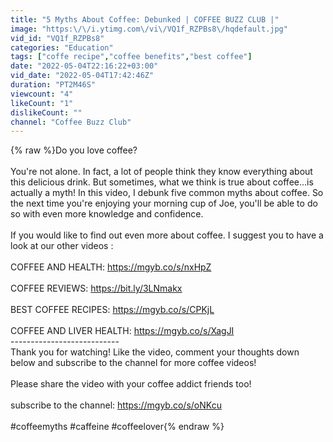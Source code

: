 ```yaml
---
title: "5 Myths About Coffee: Debunked | COFFEE BUZZ CLUB |"
image: "https:\/\/i.ytimg.com\/vi\/VQ1f_RZPBs8\/hqdefault.jpg"
vid_id: "VQ1f_RZPBs8"
categories: "Education"
tags: ["coffe recipe","coffee benefits","best coffee"]
date: "2022-05-04T22:16:22+03:00"
vid_date: "2022-05-04T17:42:46Z"
duration: "PT2M46S"
viewcount: "4"
likeCount: "1"
dislikeCount: ""
channel: "Coffee Buzz Club"
---
```

{% raw %}Do you love coffee? <br /><br />You're not alone. In fact, a lot of people think they know everything about this delicious drink. But sometimes, what we think is true about coffee...is actually a myth! In this video, I debunk five common myths about coffee. So the next time you're enjoying your morning cup of Joe, you'll be able to do so with even more knowledge and confidence.<br /><br />If you would like to find out even more about coffee. I suggest you to have a look at our other videos : <br /><br />COFFEE AND HEALTH: <a rel="nofollow" target="blank" href="https://mgyb.co/s/nxHpZ">https://mgyb.co/s/nxHpZ</a><br /><br />COFFEE REVIEWS: <a rel="nofollow" target="blank" href="https://bit.ly/3LNmakx">https://bit.ly/3LNmakx</a> <br /><br />BEST COFFEE RECIPES: <a rel="nofollow" target="blank" href="https://mgyb.co/s/CPKjL">https://mgyb.co/s/CPKjL</a><br /><br />COFFEE AND LIVER HEALTH: <a rel="nofollow" target="blank" href="https://mgyb.co/s/XagJI">https://mgyb.co/s/XagJI</a><br />--------------------------- <br />Thank you for watching! Like the video, comment your thoughts down below and subscribe to the channel for more coffee videos! <br /><br />Please share the video with your coffee addict friends too!<br /><br />subscribe to the channel: <a rel="nofollow" target="blank" href="https://mgyb.co/s/oNKcu">https://mgyb.co/s/oNKcu</a><br /><br />#coffeemyths #caffeine #coffeelover{% endraw %}
